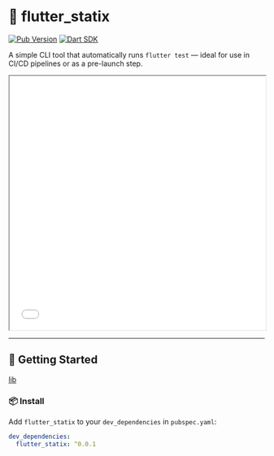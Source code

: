 # 🧪 flutter_statix

[![Pub Version](https://miro.medium.com/v2/resize:fit:1400/1*L4cZRB82nitqRygZ9dJdTA.png)](https://github.com/adinath-nikam/flutter_statix)
[![Dart SDK](https://img.shields.io/badge/dart-%3E%3D2.17.0-blue.svg)](https://dart.dev)

A simple CLI tool that automatically runs `flutter test` — ideal for use in CI/CD pipelines or as a pre-launch step.

<iframe src="[https://example.com/yourfile.html](https://github.com/adinath-nikam/flutter_statix/blob/main/assets/flutter_statix.html)" width="100%" height="500px"></iframe>

---

## 🚀 Getting Started
[lib](lib)
### 📦 Install

Add `flutter_statix` to your `dev_dependencies` in `pubspec.yaml`:

```yaml
dev_dependencies:
  flutter_statix: ^0.0.1
